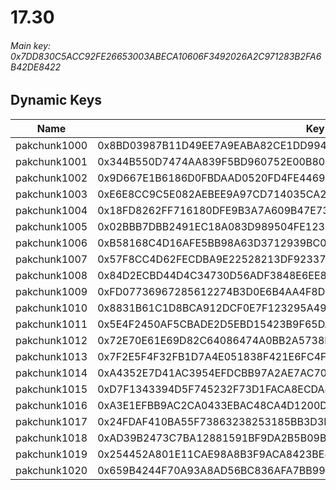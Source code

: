 # 17.30

###### *Main key: 0x7DD830C5ACC92FE26653003ABECA10606F3492026A2C971283B2FA6B42DE8422*

## Dynamic Keys

| Name         | Key                                                                |
|--------------|--------------------------------------------------------------------|
| pakchunk1000 | 0x8BD03987B11D49EE7A9EABA82CE1DD99407A1CA079D0ECC7A5030B5C38D24243 |
| pakchunk1001 | 0x344B550D7474AA839F5BD960752E00B80F1D91F77FD48F5D7A071123D527BD4A |
| pakchunk1002 | 0x9D667E1B6186D0FBDAAD0520FD4FE446959A264036626982822C44CB8368FBB4 |
| pakchunk1003 | 0xE6E8CC9C5E082AEBEE9A97CD714035CA2D665E3CB9CC118F834D132641E51B4E |
| pakchunk1004 | 0x18FD8262FF716180DFE9B3A7A609B47E73976B7888D1A7171F4D9921A1C01258 |
| pakchunk1005 | 0x02BBB7DBB2491EC18A083D989504FE123CBADFFFEF972F4285374AB1F80BEF9A |
| pakchunk1006 | 0xB58168C4D16AFE5BB98A63D3712939BC05FB65F3CD0708BC20D5DFDA153E6325 |
| pakchunk1007 | 0x57F8CC4D62FECDBA9E22528213DF92337F97EBD6986EDFDC374F86D43D060505 |
| pakchunk1008 | 0x84D2ECBD44D4C34730D56ADF3848E6EE84863DFA4465EAFA4741BB176125E90D |
| pakchunk1009 | 0xFD07736967285612274B3D0E6B4AA4F8D5775F146DF56957C1C02EEFAE98E9A6 |
| pakchunk1010 | 0x8831B61C1D8BCA912DCF0E7F123295A49990D68DF4044DE756FD35ACE4F2ABAE |
| pakchunk1011 | 0x5E4F2450AF5CBADE2D5EBD15423B9F65DA1EA69F93CC69A50C0EDFCD8035AC07 |
| pakchunk1012 | 0x72E70E61E69D82C64086474A0BB2A5738FC18547B44A742D176730112711071C |
| pakchunk1013 | 0x7F2E5F4F32FB1D7A4E051838F421E6FC4F08A6D7785F5D9E60D0407926B9098E |
| pakchunk1014 | 0xA4352E7D41AC3954EFDCBB97A2AE7AC70CFC1D19F396B1D3BD32D66F305A3DC5 |
| pakchunk1015 | 0xD7F1343394D5F745232F73D1FACA8ECDA462311A45F01C9399F55AC9510BFC88 |
| pakchunk1016 | 0xA3E1EFBB9AC2CA0433EBAC48CA4D1200D71E59AA6D2872C496CDEF65A316F687 |
| pakchunk1017 | 0x24FDAF410BA55F73863238253185BB3D3DCA30231B89ADEBB479EE12CB845710 |
| pakchunk1018 | 0xAD39B2473C7BA12881591BF9DA2B5B09B00594B232ED6E9D6680DC7F24CC9B2A |
| pakchunk1019 | 0x254452A801E11CAE98A8B3F9ACA8423BE490DA8AA5E0DA896A869E346B6CACCF |
| pakchunk1020 | 0x659B4244F70A93A8AD56BC836AFA7BB991485E2645E425B43BD6FEF19B7639A8 |
